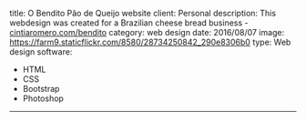 title: O Bendito Pão de Queijo website
client: Personal
description: This webdesign was created for a Brazilian cheese bread business - <a href="http://cintiaromero.com/bendito" target="_blank">cintiaromero.com/bendito</a>
category: web design
date: 2016/08/07
image: https://farm9.staticflickr.com/8580/28734250842_290e8306b0
type: Web design
software:
- HTML
- CSS
- Bootstrap
- Photoshop
---